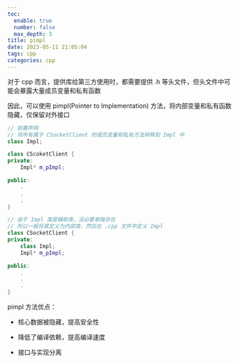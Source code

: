 ```yaml
---
toc:
  enable: true
  number: false
  max_depth: 3
title: pimpl
date: 2023-05-11 21:05:04
tags: cpp
categories: cpp
---
```


对于 cpp 而言，提供库给第三方使用时，都需要提供 .h 等头文件，但头文件中可能会暴露大量成员变量和私有函数

因此，可以使用 pimpl(Pointer to Implementation) 方法，将内部变量和私有函数隐藏，仅保留对外接口

```cpp
// 前置声明
// 将所有属于 CSocketClient 的成员变量和私有方法转移到 Impl 中
class Impl;

class CScoketClient {
private:
    Impl* m_pImpl;

public:
    .
    .
    .
}

// 由于 Impl 类是辅助类，没必要单独存在
// 所以一般将其定义为内部类，然后在 .cpp 文件中定义 Impl
class CSocketClient {
private:
    class Impl;
    Impl* m_pImpl;

public:
    .
    .
    .
}
```

pimpl 方法优点：

- 核心数据被隐藏，提高安全性

- 降低了编译依赖，提高编译速度

- 接口与实现分离